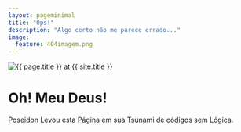 ```yaml
---
layout: pageminimal
title: "Ops!"
description: "Algo certo não me parece errado..."
image:
  feature: 404imagem.png
---  
```

<div class="text-center">
<img src="{{ site.url }}/images/404.gif" alt="{{ page.title }} at {{ site.title }}">
</div>
<div class="text-center">
	<h1>Oh! Meu Deus!</h1>
	<p>Poseidon Levou esta Página em sua Tsunami de códigos sem Lógica.</p>
</div>
